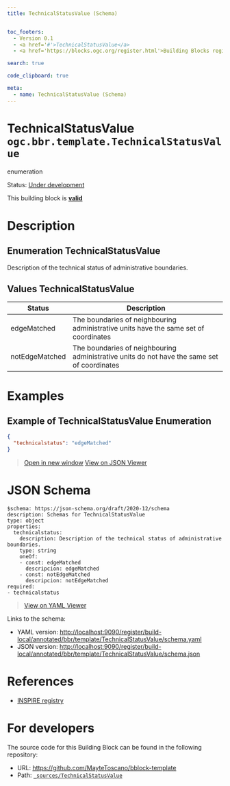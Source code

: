 ```yaml
---
title: TechnicalStatusValue (Schema)


toc_footers:
  - Version 0.1
  - <a href='#'>TechnicalStatusValue</a>
  - <a href='https://blocks.ogc.org/register.html'>Building Blocks register</a>

search: true

code_clipboard: true

meta:
  - name: TechnicalStatusValue (Schema)
---
```



# TechnicalStatusValue `ogc.bbr.template.TechnicalStatusValue`

enumeration

<p class="status">
    <span data-rainbow-uri="http://www.opengis.net/def/status">Status</span>:
    <a href="http://www.opengis.net/def/status/under-development" target="_blank" data-rainbow-uri>Under development</a>
</p>

<aside class="success">
This building block is <strong><a href="https://github.com/MayteToscano/bblock-template/build-local/tests/bbr/template/TechnicalStatusValue/" target="_blank">valid</a></strong>
</aside>

# Description


## Enumeration TechnicalStatusValue
Description of the technical status of administrative boundaries.
## Values TechnicalStatusValue
| Status      | Description                                                                                   |
|-------------|-----------------------------------------------------------------------------------------------|
| edgeMatched      | The boundaries of neighbouring administrative units have the same set of coordinates |
| notEdgeMatched   | The boundaries of neighbouring administrative units do not have the same set of coordinates |

 
# Examples

## Example of TechnicalStatusValue Enumeration



```json
{
  "technicalstatus": "edgeMatched"
}
```

<blockquote class="lang-specific json">
  <p class="example-links">
    <a target="_blank" href="http://localhost:9090/register/build-local/tests/bbr/template/TechnicalStatusValue/example_1_1.json">Open in new window</a>
    <a target="_blank" href="https://avillar.github.io/TreedocViewer/?dataParser=json&amp;dataUrl=http%3A%2F%2Flocalhost%3A9090%2Fregister%2Fbuild-local%2Ftests%2Fbbr%2Ftemplate%2FTechnicalStatusValue%2Fexample_1_1.json&amp;expand=2&amp;option=%7B%22showTable%22%3A+false%7D">View on JSON Viewer</a></p>
</blockquote>



# JSON Schema

```yaml--schema
$schema: https://json-schema.org/draft/2020-12/schema
description: Schemas for TechnicalStatusValue
type: object
properties:
  technicalstatus:
    description: Description of the technical status of administrative boundaries.
    type: string
    oneOf:
    - const: edgeMatched
      descripcion: edgeMatched
    - const: notEdgeMatched
      descripcion: notEdgeMatched
required:
- technicalstatus

```

> <a target="_blank" href="https://avillar.github.io/TreedocViewer/?dataParser=yaml&amp;dataUrl=http%3A%2F%2Flocalhost%3A9090%2Fregister%2Fbuild-local%2Fannotated%2Fbbr%2Ftemplate%2FTechnicalStatusValue%2Fschema.yaml&amp;expand=2&amp;option=%7B%22showTable%22%3A+false%7D">View on YAML Viewer</a>

Links to the schema:

* YAML version: <a href="http://localhost:9090/register/build-local/annotated/bbr/template/TechnicalStatusValue/schema.yaml" target="_blank">http://localhost:9090/register/build-local/annotated/bbr/template/TechnicalStatusValue/schema.yaml</a>
* JSON version: <a href="http://localhost:9090/register/build-local/annotated/bbr/template/TechnicalStatusValue/schema.json" target="_blank">http://localhost:9090/register/build-local/annotated/bbr/template/TechnicalStatusValue/schema.json</a>

# References

* [INSPIRE registry](https://inspire.ec.europa.eu/featureconcept/AdministrativeBoundary)

# For developers

The source code for this Building Block can be found in the following repository:

* URL: <a href="https://github.com/MayteToscano/bblock-template" target="_blank">https://github.com/MayteToscano/bblock-template</a>
* Path:
<code><a href="https://github.com/MayteToscano/bblock-template/blob/HEAD/_sources/TechnicalStatusValue" target="_blank">_sources/TechnicalStatusValue</a></code>

